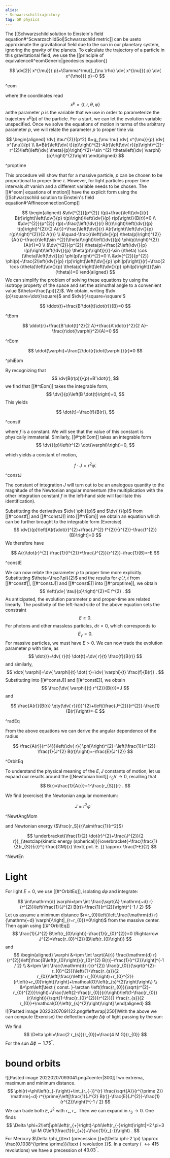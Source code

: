 ```yaml
---
alias: 
- Schwarzschiltrajectory
tag: GR physics
---
```

The [[Schwarzschild solution to Einstein's field equation#^ScwarzschildSol|Schwarzschild metric]] can be useto approximate the gravitational field due to the sun in our planetary system, ignoring the gravity of the planets. To calculate the trajectory of a particle in this gravitational field, we use the [[principle of equivalence#^eomGeneric|geodesics equation]]

$$
\dv[2]{ x^{\mu}}{ p}+\Gamma^\mu{}_{\nu \rho} \dv{ x^{\nu}}{ p} \dv{ x^{\rho}}{ p}=0
$$

^eom

where the coordinates read
$$
x^{\mu}=\{t, r, \theta, \varphi\}
$$
anthe parameter $p$ is the variable that we use in order to parameterize the trajectory $x^{\mu}(p)$ of the particle. For a start, we can let the evolution variable unspecified. Once we solve the equations of motion in terms of the arbitrary parameter $p$, we will relate the parameter $p$ to proper time via

$$
\begin{aligned}
\dv{ \tau^{2}}{p^2} &=g_{\mu \nu} \dv{ x^{\mu}}{p} \dv{ x^{\nu}}{p} \\
&=B(r)\left(\dv{ t}{p}\right)^{2}-A(r)\left(\dv{ r}{p}\right)^{2}-r^{2}\left(\left(\dv{ \theta}{p}\right)^{2}+\sin ^{2} \theta\left(\dv{ \varphi}{p}\right)^{2}\right)
\end{aligned}
$$

^proptime

This procedure will show that for a massive particle, $p$ can be chosen to be proportional to proper time $\tau$. However, for light particles proper time intervals $\dd \tau$ vanish and a different variable needs to be chosen.
The [[#^eom| equations of motion]] have the explicit form using the [[Schwarzschild solution to Einstein's field equation#^AffineconnectionComp]]

$$
\begin{aligned}
&\dv{^{2}}{p^{2}} t(p)+\frac{\left(\dv{}{r} B(r)\right)\left(\dv{}{p} t(p)\right)\left(\dv{}{p} r(p)\right)}{B(r)}=0 \\
&\dv{^{2}}{p^{2}} r(p)+\frac{\left(\dv{}{r} B(r)\right)\left(\dv{}{p} t(p)\right)^{2}}{2 A(r)}+\frac{\left(\dv{}{r} A(r)\right)\left(\dv{}{p} r(p)\right)^{2}}{2 A(r)} \\
&\quad-\frac{r\left(\dv{}{p} \theta(p)\right)^{2}}{A(r)}-\frac{r\left(\sin ^{2}(\theta)\right)\left(\dv{}{p} \phi(p)\right)^{2}}{A(r)}=0 \\
&\dv{^{2}}{p^{2}} \theta(p)+\frac{2\left(\dv{}{p} r(p)\right)\left(\dv{}{p} \theta(p)\right)}{r}-\sin (\theta) \cos (\theta)\left(\dv{}{p} \phi(p)\right)^{2}=0 \\
&\dv{^{2}}{p^{2}} \phi(p)+\frac{2\left(\dv{}{p} r(p)\right)\left(\dv{}{p} \phi(p)\right)}{r}+\frac{2 \cos (\theta)\left(\dv{}{p} \theta(p)\right)\left(\dv{}{p} \phi(p)\right)}{\sin (\theta)}=0
\end{aligned}
$$
We can simplify the problem of solving these equations by using the isotropy property of the space and set the azimuthal angle to a convenient value $\theta=\frac{\pi}{2}$. We obtain, writing $\dv {p}\square=\dot{\square}$ and $\dv{r}\square=\square'$

$$
 \ddot{t}+\frac{B'\dot{t}\dot{r}}{B}=0 
$$

^tEom

$$
\ddot{r}+\frac{B'\dot{t}^2}{2 A}+\frac{A'\dot{r}^2}{2 A}-\frac{r\dot{\varphi}^2}{A}=0 
$$

^rEom

$$
\ddot{\varphi}+\frac{2\dot{r}\dot{\varphi}}{r}=0
$$

^phiEom

By recognizing that
$$
\dv{B(r(p))}{p}=B'\dot{r},
$$
we find that [[#^tEom]] takes the integrable form,
$$
\dv{}{p}\left(B \dot{t}\right)=0,
$$
This yields

$$
\dot{t}=\frac{f}{B(r)},
$$

^constf

where $f$ is a constant. We will see that the value of this constant is physically immaterial.
Similarly, [[#^phiEom]] takes an integrable form
$$
\dv{}{p}\left(r^{2} \dot{\varphi}\right)=0,
$$

which yields a constant of motion,

$$
f\cdot J=r^{2} \dot{\varphi} .
$$

^constJ

The constant of integration $J$ will turn out to be an analogous quantity to the magnitude of the Newtonian angular momentum (the multiplication with the other integration constant $f$ in the left-hand side will facilitate this identification).

Substituting the derivatives $\dv{ \phi}{p}$ and $\dv{ t}{p}$ from [[#^constf]] and [[#^constJ]] into [[#^rEom]] we obtain an equation which can be further brought to the integrable form (Exercise)
$$
\dv{}{p}\left[A(r)\dot{r}^{2}+\frac{J^{2} f^{2}}{r^{2}}-\frac{f^{2}}{B}\right]=0
$$
We therefore have

$$
A(r)\dot{r}^{2} \frac{1}{f^{2}}+\frac{J^{2}}{r^{2}}-\frac{1}{B}=-E
$$

^constE

We can now relate the parameter $p$ to proper time more explicitly. Substituting $\theta=\frac{\pi}{2}$ and the results for $\dot  {\varphi} , \dot{r}, \dot{t}$ from [[#^constf]], [[#^constJ]] and [[#^constE]] into [[#^proptime]], we obtain
$$
\left(\dv{ \tau}{p}\right)^{2}=E f^{2} .
$$
As anticipated, the evolution parameter $p$ and proper-time are related linearly. The positivity of the left-hand side of the above equation sets the constraint
$$
E \geq 0 .
$$
For photons and other massless particles, $d \tau=0$, which corresponds to
$$
E_{\gamma}=0 \text {. }
$$
For massive particles, we must have $E>0$.
We can now trade the evolution parameter $p$ with time, as
$$
\dot{r}=\dv{ r}{t} \dot{t}=\dv{ r}{t} \frac{f}{B(r)}
$$
and similarly,
$$
\dot{ \varphi}=\dv{ \varphi}{t} \dot{ t}=\dv{ \varphi}{t} \frac{f}{B(r)} .
$$
Substituting into [[#^constJ]] and [[#^constE]], we obtain
$$
\frac{\dv{ \varphi}{t} r^{2}}{B(r)}=J
$$
and

$$
\frac{A(r)}{B(r)} \qty(\dv{ r}{t})^{2}+\left(\frac{J^{2}}{r^{2}}-\frac{1}{B(r)}\right)=-E
$$

^radEq

From the above equations we can derive the angular dependence of the radius

$$
\frac{A(r)}{r^{4}}\left(\dv{ r}{ \phi}\right)^{2}+\left(\frac{1}{r^{2}}-\frac{1}{J^{2} B(r)}\right)=-\frac{E}{J^{2}}
$$

^OrbitEq

To understand the physical meaning of the $E, J$ constants of motion, let us expand our results around the [[Newtonian limit]] $r_{S} / r \rightarrow 0$, recalling that
$$
B(r)=\frac{1}{A(r)}=1-\frac{r_{S}}{r} .
$$

We find (exercise) the Newtonian angular momentum:

$$J \approx r^{2} \dot{\varphi} \quad$$ 

^NewtAngMom


and Newtonian energy ($\frac{r_S}{r}\sim\frac{1}{r^2}$)

$$
\underbracket{\frac{1}{2} \dot{r}^{2}+\frac{J^{2}}{2 r}}_{\textclap{kinetic energy (spherical)}}\overbracket{-\frac{\frac{1}{2}r_{S}}{r}}^{-\frac{GM}{r} \text{ pot. E. }} \approx \frac{1-E}{2}
$$

^NewtEn


# Light

For light $E=0$, we use [[#^OrbitEq]], isolating $\dd{\varphi}$ and integrate:

$$
\int\mathrm{d} \varphi=\pm \int \frac{\sqrt{A} \mathrm{~d} r}{r^{2}}\left(\frac{1}{J^{2} B(r)}-\frac{1}{r^{2}}\right)^{-1 / 2}
$$
Let us assume a minimum distance $r=r_{0}\left(\left.\frac{\mathrm{d} r}{\mathrm{~d} \varphi}\right|_{r=r_{0}}=0\right)$ from the massive center. Then again using [[#^OrbitEq]]
$$
\frac{1}{J^{2} B\left(r_{0}\right)}-\frac{1}{r_{0}^{2}}=0 \Rightarrow J^{2}=\frac{r_{0}^{2}}{B\left(r_{0}\right)}
$$
and
$$
\begin{aligned}
\varphi &=\pm \int \sqrt{A(r)} \frac{\mathrm{d} r}{r^{2}}\left[\frac{B\left(r_{0}\right)}{r_{0}^{2} B(r)}-\frac{1}{r^{2}}\right]^{-1 / 2} \\
&=\pm \int \frac{\mathrm{d} r}{r^{2}} \frac{r_{0}}{\sqrt{r^{2}-r_{0}^{2}}}\left\{1+\frac{r_{s}}{2 r_{0}}\left[\frac{r\left(r+r_{0}\right)+r_{0}^{2}}{r\left(r+r_{0}\right)}\right]+\mathcal{O}\left(r_{s}^{2}\right)\right\} \\
&=\pm\left[\text { const. }-\arctan \left(\frac{r_{0}}{\sqrt{r^{2}-r_{0}^{2}}}\right)+\frac{\left(2-\frac{r_{0}}{r}\right)\left(1-\frac{r_{0}}{r}\right)}{\sqrt{1-\frac{r_{0}^{2}}{r^{2}}}} \frac{r_{s}}{2 r_{0}}+\mathcal{O}\left(r_{s}^{2}\right)\right]
\end{aligned}
$$
![[Pasted image 20220207091122.png#leftwrap|250]]With the above we can compute (Exercise) the deflection angle $\Delta \phi$ of light passing by the sun:

We find
$$
\Delta \phi=\frac{2 r_{s}}{r_{0}}=\frac{4 M G}{r_{0}}
$$
For the sun $\Delta \phi \sim 1.75^{\prime \prime}$.






# bound orbits

![[Pasted image 20220207093041.png#center|300]]Two extrema, maximum and minimum distance.
$$
\phi(r)=\phi\left(r_{-}\right)+\int_{r_{-}}^{r} \frac{\sqrt{A}}{r^{\prime 2}} \mathrm{~d} r^{\prime}\left[\frac{1}{J^{2} B(r)}-\frac{E}{J^{2}}-\frac{1}{r^{2}}\right]^{-1 / 2}
$$
We can trade both $E, J^{2}$ with $r_{+}, r_{-}$. Then we can expand in $r_{S} \rightarrow 0$. One finds
$$
\Delta \phi=2\left|\phi\left(r_{+}\right)-\phi\left(r_{-}\right)\right|=2 \pi+3 \pi M G\left(\frac{1}{r_{+}}+\frac{1}{r_{-}}\right) .
$$
For Mercury $\Delta \phi_{\text {precession }}=(\Delta \phi-2 \pi) \approx \frac{0.1038^{\prime \prime}}{\text { revolution }}$. In a century ( $\leftrightarrow 415$ revolutions) we have a precession of $43.03^{\prime \prime}$.